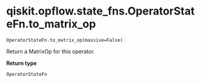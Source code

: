 # qiskit.opflow\.state\_fns.OperatorStateFn.to\_matrix\_op

`OperatorStateFn.to_matrix_op(massive=False)`

Return a MatrixOp for this operator.

**Return type**

`OperatorStateFn`
